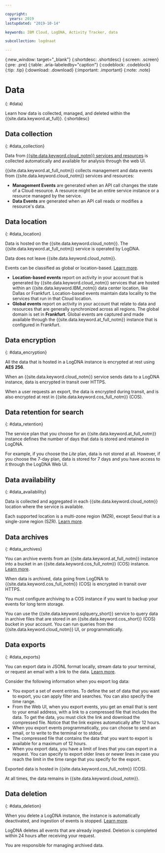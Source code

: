 ```yaml
---

copyright:
  years: 2019
lastupdated: "2019-10-14"

keywords: IBM Cloud, LogDNA, Activity Tracker, data

subcollection: logdnaat

---
```


{:new_window: target="_blank"}
{:shortdesc: .shortdesc}
{:screen: .screen}
{:pre: .pre}
{:table: .aria-labeledby="caption"}
{:codeblock: .codeblock}
{:tip: .tip}
{:download: .download}
{:important: .important}
{:note: .note}

# Data
{: #data}

Learn how data is collected, managed, and deleted within the {{site.data.keyword.at_full}}.
{:shortdesc}


## Data collection
{: #data_collection}

Data from [{{site.data.keyword.cloud_notm}} services and resources](/docs/services/Activity-Tracker-with-LogDNA?topic=logdnaat-cloud_services) is collected automatically and available for analysis through the web UI. 

{{site.data.keyword.at_full_notm}} collects management and data events from {{site.data.keyword.cloud_notm}} services and resources: 
* **Management Events** are generated when an API call changes the state of a Cloud resource. A resource might be an entire service instance or a resource managed by the service. 
* **Data Events** are generated when an API call reads or modifies a resource's data. 


## Data location
{: #data_location}

Data is hosted on the {{site.data.keyword.cloud_notm}}. The {{site.data.keyword.at_full_notm}} service is operated by LogDNA.

Data does not leave {{site.data.keyword.cloud_notm}}.

Events can be classified as global or location-based. [Learn more](/docs/services/Activity-Tracker-with-LogDNA?topic=logdnaat-monitor_events#mon_def_event_type).
* **Location-based events** report on activity in your account that is generated by {{site.data.keyword.cloud_notm}} services that are hosted within an {{site.data.keyword.IBM_notm}} data center location, like Dallas or Frankfurt. Location-based events maintain data locality to the services that run in that Cloud location.
* **Global events** report on activity in your account that relate to data and resources that are generally synchronized across all regions. The global domain is set in **Frankfurt**. Global events are captured and made available through the {{site.data.keyword.at_full_notm}} instance that is configured in Frankfurt.


## Data encryption
{: #data_encryption}

All the data that is hosted in a LogDNA instance is encrypted at rest using **AES 256**.

When an {{site.data.keyword.cloud_notm}} service sends data to a LogDNA instance, data is encrypted in transit over HTTPS.

When a user requests an export, the data is encrypted during transit, and is also encrypted at rest in {{site.data.keyword.cos_full_notm}} (COS).


## Data retention for search
{: #data_retention}

The service plan that you choose for an {{site.data.keyword.at_full_notm}} instance defines the number of days that data is stored and retained in LogDNA. 

For example, if you choose the *Lite* plan, data is not stored at all. However, if you choose the 7-day plan, data is stored for 7 days and you have access to it through the LogDNA Web UI.



## Data availability
{: #data_availability}

Data is collected and aggregated in each {{site.data.keyword.cloud_notm}} location where the service is available. 

Each supported location is a multi-zone region (MZR), except Seoul that is a single-zone region (SZR). [Learn more](/docs/services/Activity-Tracker-with-LogDNA?topic=logdnaat-regions).

## Data archives
{: #data_archives}

You can archive events from an {{site.data.keyword.at_full_notm}} instance into a bucket in an {{site.data.keyword.cos_full_notm}} (COS) instance. [Learn more](/docs/services/Activity-Tracker-with-LogDNA?topic=logdnaat-archiving).

When data is archived, data going from LogDNA to {{site.data.keyword.cos_full_notm}} (COS) is encrypted in transit over HTTPS.

You must configure archiving to a COS instance if you want to backup your events for long term storage.

You can use the {{site.data.keyword.sqlquery_short}} service to query data in archive files that are stored in an {{site.data.keyword.cos_short}} (COS) bucket in your account. You can run queries from the {{site.data.keyword.cloud_notm}} UI, or programmatically.

## Data exports
{: #data_exports}

You can export data in JSONL format locally, stream data to your terminal, or request an email with a link to the data. [Learn more](/docs/services/Activity-Tracker-with-LogDNA?topic=logdnaat-export).

Consider the following information when you export log data:
* You export a set of event entries. To define the set of data that you want to export, you can apply filter and searches. You can also specify the time range. 
* From the Web UI, when you export events, you get an email that is sent to your email address, with a link to a compressed file that includes the data. To get the data, you must click the link and download the compressed file. Notice that the link expires automatically after 12 hours.
* When you export events programmatically, you can choose to send an email, or to write to the terminal or to stdout.
* The compressed file that contains the data that you want to export is available for a maximum of 12 hours. 
* When you export data, you have a limit of lines that you can export in a request. You can specify to export older lines or newer lines in case you reach the limit in the time range that you specify for the export.

Exported data is hosted in {{site.data.keyword.cos_full_notm}} (COS).

At all times, the data remains in {{site.data.keyword.cloud_notm}}.

## Data deletion
{: #data_deletion}

When you delete a LogDNA instance, the instance is automatically deactivated, and ingestion of events is stopped. [Learn more](/docs/services/Activity-Tracker-with-LogDNA?topic=logdnaat-remove).

LogDNA deletes all events that are already ingested. Deletion is completed within 24 hours after receiving your request.

You are responsible for managing archived data. 



